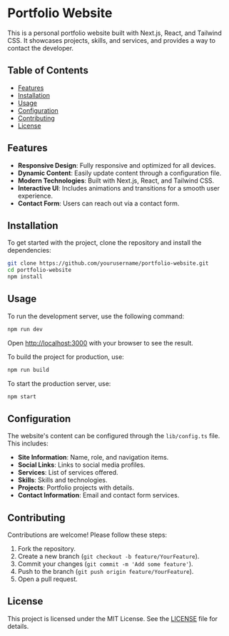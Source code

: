 # Portfolio Website

This is a personal portfolio website built with Next.js, React, and Tailwind CSS. It showcases projects, skills, and services, and provides a way to contact the developer.

## Table of Contents

- [Features](#features)
- [Installation](#installation)
- [Usage](#usage)
- [Configuration](#configuration)
- [Contributing](#contributing)
- [License](#license)

## Features

- **Responsive Design**: Fully responsive and optimized for all devices.
- **Dynamic Content**: Easily update content through a configuration file.
- **Modern Technologies**: Built with Next.js, React, and Tailwind CSS.
- **Interactive UI**: Includes animations and transitions for a smooth user experience.
- **Contact Form**: Users can reach out via a contact form.

## Installation

To get started with the project, clone the repository and install the dependencies:

```bash
git clone https://github.com/yourusername/portfolio-website.git
cd portfolio-website
npm install
```

## Usage

To run the development server, use the following command:

```bash
npm run dev
```

Open [http://localhost:3000](http://localhost:3000) with your browser to see the result.

To build the project for production, use:

```bash
npm run build
```

To start the production server, use:

```bash
npm start
```

## Configuration

The website's content can be configured through the `lib/config.ts` file. This includes:

- **Site Information**: Name, role, and navigation items.
- **Social Links**: Links to social media profiles.
- **Services**: List of services offered.
- **Skills**: Skills and technologies.
- **Projects**: Portfolio projects with details.
- **Contact Information**: Email and contact form services.

## Contributing

Contributions are welcome! Please follow these steps:

1. Fork the repository.
2. Create a new branch (`git checkout -b feature/YourFeature`).
3. Commit your changes (`git commit -m 'Add some feature'`).
4. Push to the branch (`git push origin feature/YourFeature`).
5. Open a pull request.

## License

This project is licensed under the MIT License. See the [LICENSE](LICENSE) file for details.